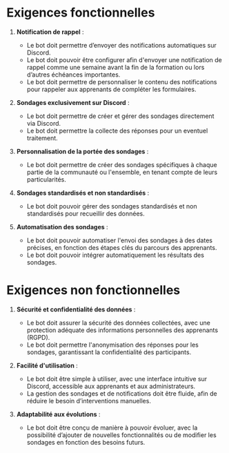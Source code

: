 # Exigences fonctionnelles

1. **Notification de rappel** :
   - Le bot doit permettre d’envoyer des notifications automatiques sur Discord.
   - Le bot doit pouvoir être configurer afin d'envoyer une notification de rappel comme une semaine avant la fin de la formation ou lors d’autres échéances importantes.
   - Le bot doit permettre de personnaliser le contenu des notifications pour rappeler aux apprenants de compléter les formulaires.

2. **Sondages exclusivement sur Discord** :
   - Le bot doit permettre de créer et gérer des sondages directement via Discord.
   - Le bot doit permettre la collecte des réponses pour un eventuel traitement.

3. **Personnalisation de la portée des sondages** :
   - Le bot doit permettre de créer des sondages spécifiques à chaque partie de la communauté ou l'ensemble, en tenant compte de leurs particularités.

4. **Sondages standardisés et non standardisés** :
   - Le bot doit pouvoir gérer des sondages standardisés et non standardisés pour recueillir des données.

5. **Automatisation des sondages** :
   - Le bot doit pouvoir automatiser l'envoi des sondages à des dates précises, en fonction des étapes clés du parcours des apprenants.
   - Le bot doit pouvoir intégrer automatiquement les résultats des sondages.


# Exigences non fonctionnelles

1. **Sécurité et confidentialité des données** :
   - Le bot doit assurer la sécurité des données collectées, avec une protection adéquate des informations personnelles des apprenants (RGPD).
   - Le bot doit permettre l'anonymisation des réponses pour les sondages, garantissant la confidentialité des participants.

2. **Facilité d'utilisation** :
   - Le bot doit être simple à utiliser, avec une interface intuitive sur Discord, accessible aux apprenants et aux administrateurs.
   - La gestion des sondages et de notifications doit être fluide, afin de réduire le besoin d’interventions manuelles.

5. **Adaptabilité aux évolutions** :
   - Le bot doit être conçu de manière à pouvoir évoluer, avec la possibilité d’ajouter de nouvelles fonctionnalités ou de modifier les sondages en fonction des besoins futurs.